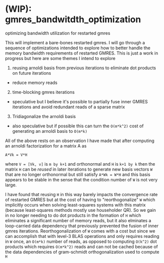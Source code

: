 # (WIP): gmres_bandwitdth_optimization
optimizing bandwidth utilization for restarted gmres


This will implement a bare-bones restarted gmres. I will go through a sequence of optimizations intended to explore how to better
handle the memory bandwidth requirements of restarted GMRES. This is just a work in progress but here are some themes I intend to explore


1. reusing arnoldi basis from previous iterations to eliminate dot products on future iterations
  - reduce memory reads
2. time-blocking gmres iterations
  - speculative but I believe it's possible to partially fuse inner GMRES iterations and avoid redundant reads of a sparse matrix
3. Tridiagonalize the arnoldi basis
  - also speculative but if possible this can turn the `O(m*k^2)` cost of generating an arnoldi basis to `O(m*k)`



All of the above rests on an observation I have made that after computing an arnoldi factorization for a matrix A as

`A*Vk = V*H`

where `V = [Vk, v]` is `m by k+1` and orthonormal and `H` is `k+1 by k` then the matrix `H` can be _reused_ in later iterations to generate new basis
vectors `W` that are no longer orthonormal but still satisfy `A*Wk = W*H` and this basis appears to be stable in the sense that the condition number of
`W` is not very large.



I have found that reusing `H` in this way barely impacts the convergence rate of restarted GMRES but at the cost of having to "reorthogonalize" `W` which implicitly occurs
when solving least-squares systems with this matrix (because least-squares methods mostly use householder QR). So we gain in no longer needing to do dot products in the formation
of `H` which eliminates a significant number of memory reads, but it also elminates a loop-carried data dependency that previously prevented the fusion of inner gmres iterations.
Reorthogonalization of `W` comes with a cost but since we can accomplish that with level-3 BLAS operations and only requires reading in `W` once, an `O(m*k)` number of reads, as opposed
to computing `O(k^2)` dot products which requires `O(m*k^2)` reads and can not be cached because of the data dependencies of gram-schmidt orthogonalization used to compute `H`
